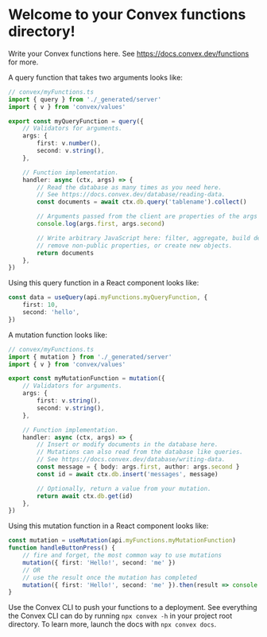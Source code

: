 # Welcome to your Convex functions directory!

Write your Convex functions here.
See https://docs.convex.dev/functions for more.

A query function that takes two arguments looks like:

```ts
// convex/myFunctions.ts
import { query } from './_generated/server'
import { v } from 'convex/values'

export const myQueryFunction = query({
	// Validators for arguments.
	args: {
		first: v.number(),
		second: v.string(),
	},

	// Function implementation.
	handler: async (ctx, args) => {
		// Read the database as many times as you need here.
		// See https://docs.convex.dev/database/reading-data.
		const documents = await ctx.db.query('tablename').collect()

		// Arguments passed from the client are properties of the args object.
		console.log(args.first, args.second)

		// Write arbitrary JavaScript here: filter, aggregate, build derived data,
		// remove non-public properties, or create new objects.
		return documents
	},
})
```

Using this query function in a React component looks like:

```ts
const data = useQuery(api.myFunctions.myQueryFunction, {
	first: 10,
	second: 'hello',
})
```

A mutation function looks like:

```ts
// convex/myFunctions.ts
import { mutation } from './_generated/server'
import { v } from 'convex/values'

export const myMutationFunction = mutation({
	// Validators for arguments.
	args: {
		first: v.string(),
		second: v.string(),
	},

	// Function implementation.
	handler: async (ctx, args) => {
		// Insert or modify documents in the database here.
		// Mutations can also read from the database like queries.
		// See https://docs.convex.dev/database/writing-data.
		const message = { body: args.first, author: args.second }
		const id = await ctx.db.insert('messages', message)

		// Optionally, return a value from your mutation.
		return await ctx.db.get(id)
	},
})
```

Using this mutation function in a React component looks like:

```ts
const mutation = useMutation(api.myFunctions.myMutationFunction)
function handleButtonPress() {
	// fire and forget, the most common way to use mutations
	mutation({ first: 'Hello!', second: 'me' })
	// OR
	// use the result once the mutation has completed
	mutation({ first: 'Hello!', second: 'me' }).then(result => console.log(result))
}
```

Use the Convex CLI to push your functions to a deployment. See everything
the Convex CLI can do by running `npx convex -h` in your project root
directory. To learn more, launch the docs with `npx convex docs`.
